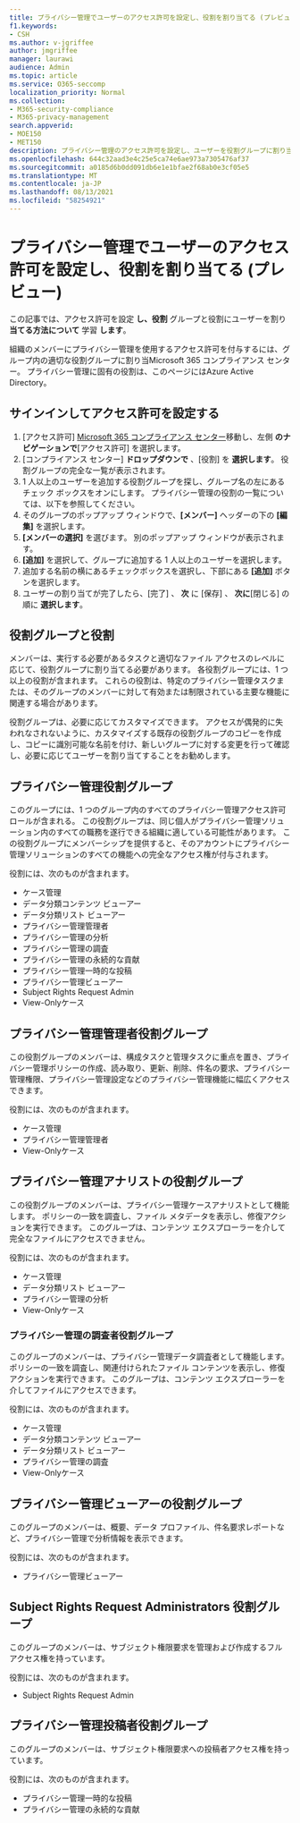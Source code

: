 ```yaml
---
title: プライバシー管理でユーザーのアクセス許可を設定し、役割を割り当てる (プレビュー)
f1.keywords:
- CSH
ms.author: v-jgriffee
author: jmgriffee
manager: laurawi
audience: Admin
ms.topic: article
ms.service: O365-seccomp
localization_priority: Normal
ms.collection:
- M365-security-compliance
- M365-privacy-management
search.appverid:
- MOE150
- MET150
description: プライバシー管理のアクセス許可を設定し、ユーザーを役割グループに割り当てる方法について説明します。
ms.openlocfilehash: 644c32aad3e4c25e5ca74e6ae973a7305476af37
ms.sourcegitcommit: a0185d6b0dd091db6e1e1bfae2f68ab0e3cf05e5
ms.translationtype: MT
ms.contentlocale: ja-JP
ms.lasthandoff: 08/13/2021
ms.locfileid: "58254921"
---
```

# <a name="set-user-permissions-and-assign-roles-in-privacy-management-preview"></a>プライバシー管理でユーザーのアクセス許可を設定し、役割を割り当てる (プレビュー)

この記事では、アクセス許可を設定 **し、役割** グループと役割にユーザーを割り **当てる方法について** 学習 **します**。

組織のメンバーにプライバシー管理を使用するアクセス許可を付与するには、グループ内の適切な役割グループに割り当Microsoft 365 コンプライアンス センター。 プライバシー管理に固有の役割は、このページにはAzure Active Directory。

## <a name="sign-in-and-set-permissions"></a>サインインしてアクセス許可を設定する

1. [アクセス許可] [Microsoft 365 コンプライアンス センター](https://compliance.microsoft.com/)移動し、左側 **のナビゲーションで**[アクセス許可] を選択します。  
2. [コンプライアンス センター] **ドロップダウンで** 、[役割] を **選択します**。 役割グループの完全な一覧が表示されます。
3. 1 人以上のユーザーを追加する役割グループを探し、グループ名の左にあるチェック ボックスをオンにします。 プライバシー管理の役割の一覧については、以下を参照してください。  
4. そのグループのポップアップ ウィンドウで、**[メンバー]** ヘッダーの下の **[編集]** を選択します。  
5. **[メンバーの選択]** を選びます。 別のポップアップ ウィンドウが表示されます。
6. **[追加]** を選択して、グループに追加する 1 人以上のユーザーを選択します。  
7. 追加する名前の横にあるチェックボックスを選択し、下部にある **[追加]** ボタンを選択します。  
8. ユーザーの割り当てが完了したら、[完了] 、 **次** に [保存] 、 **次に**[閉じる] の順に **選択します**。

## <a name="role-groups-and-roles"></a>役割グループと役割

メンバーは、実行する必要があるタスクと適切なファイル アクセスのレベルに応じて、役割グループに割り当てる必要があります。 各役割グループには、1 つ以上の役割が含まれます。 これらの役割は、特定のプライバシー管理タスクまたは、そのグループのメンバーに対して有効または制限されている主要な機能に関連する場合があります。  

役割グループは、必要に応じてカスタマイズできます。 アクセスが偶発的に失われなされないように、カスタマイズする既存の役割グループのコピーを作成し、コピーに識別可能な名前を付け、新しいグループに対する変更を行って確認し、必要に応じてユーザーを割り当てすることをお勧めします。

## <a name="privacy-management-role-group"></a>プライバシー管理役割グループ

このグループには、1 つのグループ内のすべてのプライバシー管理アクセス許可ロールが含まれる。 この役割グループは、同じ個人がプライバシー管理ソリューション内のすべての職務を遂行できる組織に適している可能性があります。 この役割グループにメンバーシップを提供すると、そのアカウントにプライバシー管理ソリューションのすべての機能への完全なアクセス権が付与されます。

役割には、次のものが含まれます。

- ケース管理  
- データ分類コンテンツ ビューアー  
- データ分類リスト ビューアー  
- プライバシー管理管理者  
- プライバシー管理の分析  
- プライバシー管理の調査  
- プライバシー管理の永続的な貢献  
- プライバシー管理一時的な投稿  
- プライバシー管理ビューアー  
- Subject Rights Request Admin  
- View-Onlyケース

## <a name="privacy-management-administrators-role-group"></a>プライバシー管理管理者役割グループ

この役割グループのメンバーは、構成タスクと管理タスクに重点を置き、プライバシー管理ポリシーの作成、読み取り、更新、削除、件名の要求、プライバシー管理権限、プライバシー管理設定などのプライバシー管理機能に幅広くアクセスできます。

役割には、次のものが含まれます。

- ケース管理  
- プライバシー管理管理者  
- View-Onlyケース

## <a name="privacy-management-analysts-role-group"></a>プライバシー管理アナリストの役割グループ

この役割グループのメンバーは、プライバシー管理ケースアナリストとして機能します。 ポリシーの一致を調査し、ファイル メタデータを表示し、修復アクションを実行できます。 このグループは、コンテンツ エクスプローラーを介して完全なファイルにアクセスできません。

役割には、次のものが含まれます。

- ケース管理  
- データ分類リスト ビューアー  
- プライバシー管理の分析  
- View-Onlyケース

### <a name="privacy-management-investigators-role-group"></a>プライバシー管理の調査者役割グループ

このグループのメンバーは、プライバシー管理データ調査者として機能します。 ポリシーの一致を調査し、関連付けられたファイル コンテンツを表示し、修復アクションを実行できます。 このグループは、コンテンツ エクスプローラーを介してファイルにアクセスできます。 

役割には、次のものが含まれます。

- ケース管理  
- データ分類コンテンツ ビューアー  
- データ分類リスト ビューアー  
- プライバシー管理の調査  
- View-Onlyケース

## <a name="privacy-management-viewer-role-group"></a>プライバシー管理ビューアーの役割グループ

このグループのメンバーは、概要、データ プロファイル、件名要求レポートなど、プライバシー管理で分析情報を表示できます。

役割には、次のものが含まれます。

- プライバシー管理ビューアー

## <a name="subject-rights-request-administrators-role-group"></a>Subject Rights Request Administrators 役割グループ

このグループのメンバーは、サブジェクト権限要求を管理および作成するフル アクセス権を持っています。

役割には、次のものが含まれます。

- Subject Rights Request Admin

## <a name="privacy-management-contributors-role-group"></a>プライバシー管理投稿者役割グループ

このグループのメンバーは、サブジェクト権限要求への投稿者アクセス権を持っています。  

役割には、次のものが含まれます。

- プライバシー管理一時的な投稿  
- プライバシー管理の永続的な貢献
